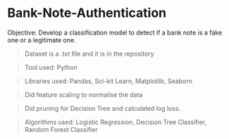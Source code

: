 # Bank-Note-Authentication

Objective: Develop a classification model to detect if a bank note is a fake one or a legitimate one.

> Dataset is a .txt file and it is in the repository

> Tool used: Python

> Libraries used: Pandas, Sci-kit Learn, Matplotlib, Seaborn

> Did feature scaling to normalise the data

> Did pruning for Decision Tree and calculated log loss. 

> Algorithms used: Logistic Regression, Decision Tree Classifier, Random Forest Classifier
